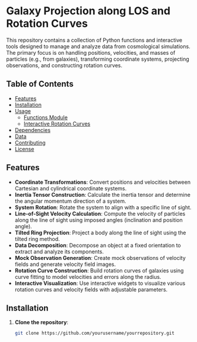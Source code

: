 # Galaxy Projection along LOS and Rotation Curves

This repository contains a collection of Python functions and interactive tools designed to manage and analyze data from cosmological simulations. The primary focus is on handling positions, velocities, and masses of particles (e.g., from galaxies), transforming coordinate systems, projecting observations, and constructing rotation curves.

## Table of Contents

- [Features](#features)
- [Installation](#installation)
- [Usage](#usage)
  - [Functions Module](#functions-module)
  - [Interactive Rotation Curves](#interactive-rotation-curves)
- [Dependencies](#dependencies)
- [Data](#data)
- [Contributing](#contributing)
- [License](#license)

## Features

- **Coordinate Transformations**: Convert positions and velocities between Cartesian and cylindrical coordinate systems.
- **Inertia Tensor Construction**: Calculate the inertia tensor and determine the angular momentum direction of a system.
- **System Rotation**: Rotate the system to align with a specific line of sight.
- **Line-of-Sight Velocity Calculation**: Compute the velocity of particles along the line of sight using imposed angles (inclination and position angle).
- **Tilted Ring Projection**: Project a body along the line of sight using the tilted ring method.
- **Data Decomposition**: Decompose an object at a fixed orientation to extract and analyze its components.
- **Mock Observation Generation**: Create mock observations of velocity fields and generate velocity field images.
- **Rotation Curve Construction**: Build rotation curves of galaxies using curve fitting to model velocities and errors along the radius.
- **Interactive Visualization**: Use interactive widgets to visualize various rotation curves and velocity fields with adjustable parameters.

## Installation

1. **Clone the repository**:

   ```bash
   git clone https://github.com/yourusername/yourrepository.git
